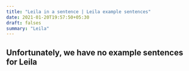 ```yaml
---
title: "Leila in a sentence | Leila example sentences"
date: 2021-01-20T19:57:50+05:30
draft: falses
summary: "Leila"
---
```

## Unfortunately, we have no example sentences for Leila                 
